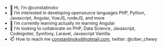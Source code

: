 - 👋 Hi, I’m @constatinokv
- 👀 I’m interested in developing opensource languages PHP, Python, Javascript, Angular, VueJS, nodeJS, and more
- 🌱 I’m currently learning actually im learning Angular
- 💞️ I’m looking to collaborate on PHP, Data Science, Javascript, Codeigniter, Symfony, Laravel, Javascript Vainilla
- 📫 How to reach me constantinokv@hotmail.com,  twitter: @ciber_chewy

<!---
constatinokv/constatinokv is a ✨ special ✨ repository because its `README.md` (this file) appears on your GitHub profile.
You can click the Preview link to take a look at your changes.
--->
